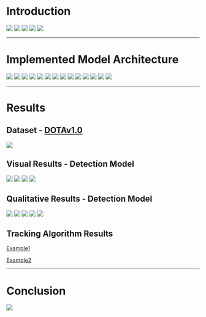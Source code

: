 # Introduction

![](assets/images/introduction/01_object_detection.png)
![](assets/images/introduction/02_oriented_object_detection.png)
![](assets/images/introduction/03_project_goals.png)
![](assets/images/introduction/04_oriented_bounding_boxes.png)
![](assets/images/introduction/05_rep_points.png)

___

# Implemented Model Architecture

![](assets/images/model_architecture/model_architecture.png)
![](assets/images/model_architecture/detection_head.png)
![](assets/images/model_architecture/point_assigner.png)
![](assets/images/model_architecture/loss_function.png)
![](assets/images/model_architecture/classification_loss.png)
![](assets/images/model_architecture/KLD1.png)
![](assets/images/model_architecture/KLD2.png)
![](assets/images/model_architecture/KLD3.png)
![](assets/images/model_architecture/regression_loss.png)
![](assets/images/model_architecture/out_of_box_loss.png)
![](assets/images/model_architecture/NMS.png)
![](assets/images/model_architecture/inference.png)
![](assets/images/model_architecture/object_tracking_SORT.png)
![](assets/images/model_architecture/object_tracking_Kalman.png)

___

# Results

## Dataset - [DOTAv1.0](https://captain-whu.github.io/DOTA/dataset.html)

![](assets/images/results/DOTA.png)

## Visual Results - Detection Model

![](assets/images/results/visual_results_01.png)
![](assets/images/results/visual_results_02.png)
![](assets/images/results/visual_results_03.png)
![](assets/images/results/visual_results_04.png)

## Qualitative Results - Detection Model

![](assets/images/results/qualitative_results_01.png)
![](assets/images/results/qualitative_results_02.png)
![](assets/images/results/qualitative_results_03.png)
![](assets/images/results/qualitative_results_04.png)
![](assets/images/results/qualitative_results_05.png)

## Tracking Algorithm Results

[Example1](https://github.com/Lin-Sinorodin/OrientedBoundingBox/blob/gh-pages/assets/images/results/tracking_result_01.mp4)

[Example2](https://github.com/Lin-Sinorodin/OrientedBoundingBox/blob/gh-pages/assets/images/results/tracking_result_02.mp4)

___

# Conclusion

![](assets/images/conclusion.png)
